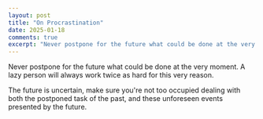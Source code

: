 ```yaml
---
layout: post
title: "On Procrastination"
date: 2025-01-18
comments: true
excerpt: "Never postpone for the future what could be done at the very moment. A lazy person will always work twice as hard for this very reason."
---
```


Never postpone for the future what could be done at the very moment. A lazy person will always work twice as hard for this very reason.

The future is uncertain, make sure you're not too occupied dealing with both the postponed task of the past, and these unforeseen events presented by the future.